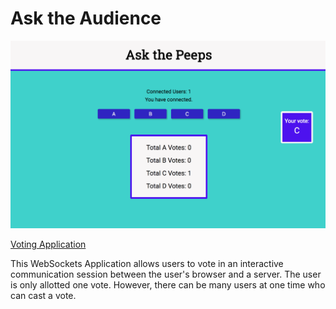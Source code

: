 # Ask the Audience

<img src="img/voting-app.png" alt="voting application" height="300px" width="650px">

[Voting Application](https://ask-the-peeps.herokuapp.com/)

This WebSockets Application allows users to vote in an interactive communication session between the user's browser and a server. The user is only allotted one vote. However, there can be many users at one time who can cast a vote. 
